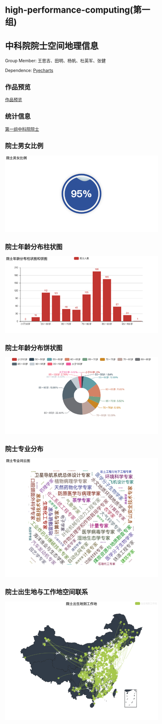 # high-performance-computing(第一组)
中科院院士空间地理信息
====
Group Member: 王思吉、田明、杨帆、杜英军、张健

Dependence:
[Pyecharts](http://pyecharts.org/#/)

作品预览
-----
[作品预览](http://htmlpreview.github.io/?https://github.com/LogicHolmes/high-performance-computing/blob/master/%E4%B8%AD%E5%9B%BD%E7%A7%91%E5%AD%A6%E9%99%A2%E9%99%A2%E5%A3%AB.html)

统计信息
-----
[第一组中科院院士](https://github.com/LogicHolmes/high-performance-computing/blob/master/data/%E7%AC%AC1%E7%BB%84_%E4%B8%AD%E5%9B%BD%E7%A7%91%E5%AD%A6%E9%99%A2%E9%99%A2%E5%A3%AB.csv "悬停显示")

院士男女比例
-----
![](https://github.com/LogicHolmes/high-performance-computing/blob/master/img/1.png)

院士年龄分布柱状图
-----
![](https://github.com/LogicHolmes/high-performance-computing/blob/master/img/2.png)

院士年龄分布饼状图
------
![](https://github.com/LogicHolmes/high-performance-computing/blob/master/img/3.png)

院士专业分布
------
![](https://github.com/LogicHolmes/high-performance-computing/blob/master/img/4.png)

院士出生地与工作地空间联系
-------
![](https://github.com/LogicHolmes/high-performance-computing/blob/master/img/5.png)
